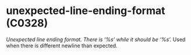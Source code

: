 # unexpected-line-ending-format (C0328)

*Unexpected line ending format. There is ‘%s’ while it should be ‘%s’.*
Used when there is different newline than expected.
